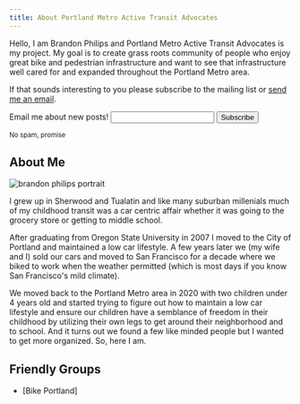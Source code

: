 ```yaml
---
title: About Portland Metro Active Transit Advocates
---
```


Hello, I am Brandon Philips and Portland Metro Active Transit Advocates is my project. My goal is to create grass roots community of people who enjoy great bike and pedestrian infrastructure and want to see that infrastructure well cared for and expanded throughout the Portland Metro area. 

If that sounds interesting to you please subscribe to the mailing list or [send me an email](mailto:brandon@activemetro.org).

<form
  action="https://buttondown.email/api/emails/embed-subscribe/activemetro"
  method="post"
  target="popupwindow"
  onsubmit="window.open('https://buttondown.email/activemetro', 'popupwindow')"
  class="embeddable-buttondown-form"
>
  <label for="bd-email">Email me about new posts!</label>
  <input type="email" name="email" id="bd-email" />
  <input type="submit" value="Subscribe" />
  <p><small>No spam, promise</small></p>
</form>

## About Me

![brandon philips portrait](/philips.jpg#floatright)

I grew up in Sherwood and Tualatin and like many suburban millenials much of my childhood transit was a car centric affair whether it was going to the grocery store or getting to middle school.

After graduating from Oregon State University in 2007 I moved to the City of Portland and maintained a low car lifestyle. A few years later we (my wife and I) sold our cars and moved to San Francisco for a decade where we biked to work when the weather permitted (which is most days if you know San Francisco's mild climate).

We moved back to the Portland Metro area in 2020 with two children under 4 years old and started trying to figure out how to maintain a low car lifestyle and ensure our children have a semblance of freedom in their childhood by utilizing their own legs to get around their neighborhood and to school. And it turns out we found a few like minded people but I wanted to get more organized. So, here I am.


## Friendly Groups

- [Bike Portland]
